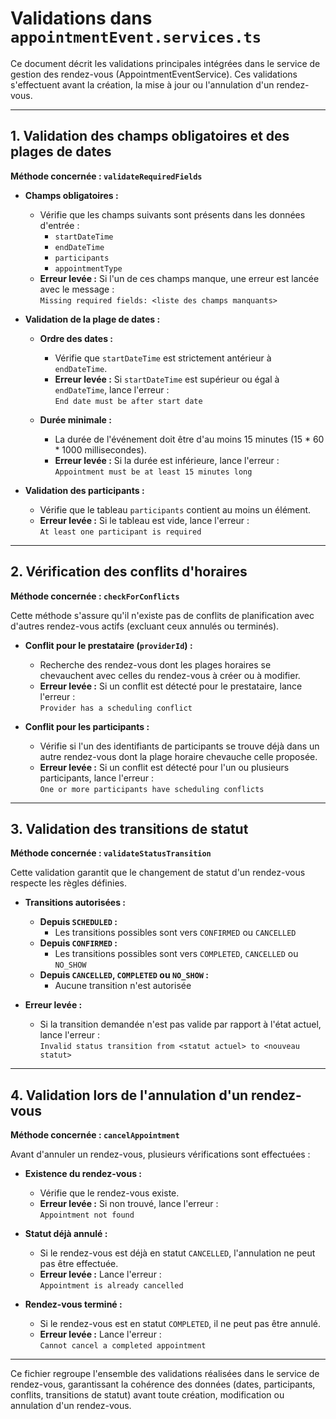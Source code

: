 # Validations dans `appointmentEvent.services.ts`

Ce document décrit les validations principales intégrées dans le service de gestion des rendez-vous (AppointmentEventService). Ces validations s'effectuent avant la création, la mise à jour ou l'annulation d'un rendez-vous.

---

## 1. Validation des champs obligatoires et des plages de dates  
**Méthode concernée : `validateRequiredFields`**

- **Champs obligatoires :**  
  - Vérifie que les champs suivants sont présents dans les données d'entrée :  
    - `startDateTime`
    - `endDateTime`
    - `participants`
    - `appointmentType`
  - **Erreur levée :** Si l'un de ces champs manque, une erreur est lancée avec le message :  
    `Missing required fields: <liste des champs manquants>`

- **Validation de la plage de dates :**  
  - **Ordre des dates :**  
    - Vérifie que `startDateTime` est strictement antérieur à `endDateTime`.  
    - **Erreur levée :** Si `startDateTime` est supérieur ou égal à `endDateTime`, lance l'erreur :  
      `End date must be after start date`
  
  - **Durée minimale :**  
    - La durée de l'événement doit être d'au moins 15 minutes (15 * 60 * 1000 millisecondes).  
    - **Erreur levée :** Si la durée est inférieure, lance l'erreur :  
      `Appointment must be at least 15 minutes long`

- **Validation des participants :**  
  - Vérifie que le tableau `participants` contient au moins un élément.  
  - **Erreur levée :** Si le tableau est vide, lance l'erreur :  
    `At least one participant is required`

---

## 2. Vérification des conflits d'horaires  
**Méthode concernée : `checkForConflicts`**

Cette méthode s'assure qu'il n'existe pas de conflits de planification avec d'autres rendez-vous actifs (excluant ceux annulés ou terminés).

- **Conflit pour le prestataire (`providerId`) :**  
  - Recherche des rendez-vous dont les plages horaires se chevauchent avec celles du rendez-vous à créer ou à modifier.  
  - **Erreur levée :** Si un conflit est détecté pour le prestataire, lance l'erreur :  
    `Provider has a scheduling conflict`

- **Conflit pour les participants :**  
  - Vérifie si l'un des identifiants de participants se trouve déjà dans un autre rendez-vous dont la plage horaire chevauche celle proposée.  
  - **Erreur levée :** Si un conflit est détecté pour l'un ou plusieurs participants, lance l'erreur :  
    `One or more participants have scheduling conflicts`

---

## 3. Validation des transitions de statut  
**Méthode concernée : `validateStatusTransition`**

Cette validation garantit que le changement de statut d'un rendez-vous respecte les règles définies.

- **Transitions autorisées :**
  - **Depuis `SCHEDULED` :**  
    - Les transitions possibles sont vers `CONFIRMED` ou `CANCELLED`
  - **Depuis `CONFIRMED` :**  
    - Les transitions possibles sont vers `COMPLETED`, `CANCELLED` ou `NO_SHOW`
  - **Depuis `CANCELLED`, `COMPLETED` ou `NO_SHOW` :**  
    - Aucune transition n'est autorisée

- **Erreur levée :**  
  - Si la transition demandée n'est pas valide par rapport à l'état actuel, lance l'erreur :  
    `Invalid status transition from <statut actuel> to <nouveau statut>`

---

## 4. Validation lors de l'annulation d'un rendez-vous  
**Méthode concernée : `cancelAppointment`**

Avant d'annuler un rendez-vous, plusieurs vérifications sont effectuées :

- **Existence du rendez-vous :**  
  - Vérifie que le rendez-vous existe.  
  - **Erreur levée :** Si non trouvé, lance l'erreur :  
    `Appointment not found`

- **Statut déjà annulé :**  
  - Si le rendez-vous est déjà en statut `CANCELLED`, l'annulation ne peut pas être effectuée.  
  - **Erreur levée :** Lance l'erreur :  
    `Appointment is already cancelled`

- **Rendez-vous terminé :**  
  - Si le rendez-vous est en statut `COMPLETED`, il ne peut pas être annulé.  
  - **Erreur levée :** Lance l'erreur :  
    `Cannot cancel a completed appointment`

---

Ce fichier regroupe l'ensemble des validations réalisées dans le service de rendez-vous, garantissant la cohérence des données (dates, participants, conflits, transitions de statut) avant toute création, modification ou annulation d'un rendez-vous.
